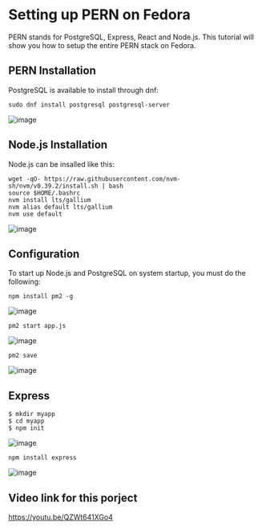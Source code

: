 # Setting up PERN on Fedora

PERN stands for PostgreSQL, Express, React and Node.js. This tutorial will show you how to setup the entire PERN stack on Fedora.

## PERN Installation

PostgreSQL is available to install through dnf:

```
sudo dnf install postgresql postgresql-server
```
![image](https://user-images.githubusercontent.com/49813952/205966825-cf683762-7042-4ff0-b65f-52a17f611f41.png)


## Node.js Installation

Node.js can be insalled like this:

```
wget -qO- https://raw.githubusercontent.com/nvm-sh/nvm/v0.39.2/install.sh | bash
source $HOME/.bashrc
nvm install lts/gallium
nvm alias default lts/gallium
nvm use default
```
![image](https://user-images.githubusercontent.com/49813952/206504033-16f30960-9aea-438a-a18b-24f3046c496c.png)


## Configuration

To start up Node.js and PostgreSQL on system startup, you must do the following:

```
npm install pm2 -g
```
![image](https://user-images.githubusercontent.com/49813952/207390456-a66a6e7c-2caf-44e3-bd47-ae37eaf163bb.png)

```
pm2 start app.js
```
![image](https://user-images.githubusercontent.com/49813952/207397788-c80fdf01-933a-482d-817a-2e4c3c2ecb2a.png)

```
pm2 save
```
![image](https://user-images.githubusercontent.com/49813952/207397897-606d5e39-ed3a-4e55-be82-7ebcc03feca2.png)


## Express

```
$ mkdir myapp
$ cd myapp
$ npm init
```
![image](https://user-images.githubusercontent.com/49813952/207394416-cb19b4f9-f7b4-4d9d-9f03-4a2d94f8cd36.png)

```
npm install express
```
![image](https://user-images.githubusercontent.com/49813952/207394713-c082e614-de87-468b-bba2-dcfbdc911af3.png)

## Video link for this porject
https://youtu.be/QZWt641XGo4


